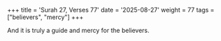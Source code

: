 +++
title = 'Surah 27, Verses 77'
date = '2025-08-27'
weight = 77
tags = ["believers", "mercy"]
+++

And it is truly a guide and mercy for the believers.